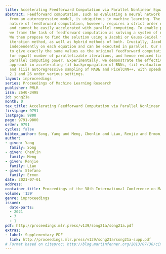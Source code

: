 ```yaml
---
title: Accelerating Feedforward Computation via Parallel Nonlinear Equation Solving
abstract: Feedforward computation, such as evaluating a neural network or sampling
  from an autoregressive model, is ubiquitous in machine learning. The sequential
  nature of feedforward computation, however, requires a strict order of execution
  and cannot be easily accelerated with parallel computing. To enable parallelization,
  we frame the task of feedforward computation as solving a system of nonlinear equations.
  We then propose to find the solution using a Jacobi or Gauss-Seidel fixed-point
  iteration method, as well as hybrid methods of both. Crucially, Jacobi updates operate
  independently on each equation and can be executed in parallel. Our method is guaranteed
  to give exactly the same values as the original feedforward computation with a reduced
  (or equal) number of parallelizable iterations, and hence reduced time given sufficient
  parallel computing power. Experimentally, we demonstrate the effectiveness of our
  approach in accelerating (i) backpropagation of RNNs, (ii) evaluation of DenseNets,
  and (iii) autoregressive sampling of MADE and PixelCNN++, with speedup factors between
  2.1 and 26 under various settings.
layout: inproceedings
series: Proceedings of Machine Learning Research
publisher: PMLR
issn: 2640-3498
id: song21a
month: 0
tex_title: Accelerating Feedforward Computation via Parallel Nonlinear Equation Solving
firstpage: 9791
lastpage: 9800
page: 9791-9800
order: 9791
cycles: false
bibtex_author: Song, Yang and Meng, Chenlin and Liao, Renjie and Ermon, Stefano
author:
- given: Yang
  family: Song
- given: Chenlin
  family: Meng
- given: Renjie
  family: Liao
- given: Stefano
  family: Ermon
date: 2021-07-01
address:
container-title: Proceedings of the 38th International Conference on Machine Learning
volume: '139'
genre: inproceedings
issued:
  date-parts:
  - 2021
  - 7
  - 1
pdf: http://proceedings.mlr.press/v139/song21a/song21a.pdf
extras:
- label: Supplementary PDF
  link: http://proceedings.mlr.press/v139/song21a/song21a-supp.pdf
# Format based on citeproc: http://blog.martinfenner.org/2013/07/30/citeproc-yaml-for-bibliographies/
---
```

